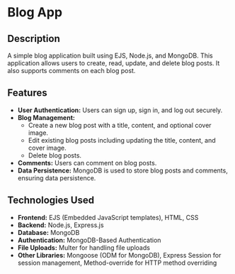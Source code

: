 # Blog App

## Description

A simple blog application built using EJS, Node.js, and MongoDB. This application allows users to create, read, update, and delete blog posts. It also supports comments on each blog post.

## Features

- **User Authentication:** Users can sign up, sign in, and log out securely.
- **Blog Management:**
  - Create a new blog post with a title, content, and optional cover image.
  - Edit existing blog posts including updating the title, content, and cover image.
  - Delete blog posts.
- **Comments:** Users can comment on blog posts.
- **Data Persistence:** MongoDB is used to store blog posts and comments, ensuring data persistence.

## Technologies Used

- **Frontend:** EJS (Embedded JavaScript templates), HTML, CSS
- **Backend:** Node.js, Express.js
- **Database:** MongoDB
- **Authentication:** MongoDB-Based Authentication
- **File Uploads:** Multer for handling file uploads
- **Other Libraries:** Mongoose (ODM for MongoDB), Express Session for session management, Method-override for HTTP method overriding
